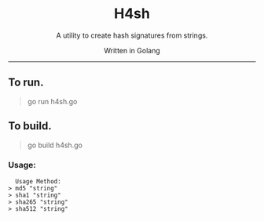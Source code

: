 <h1 align="center">H4sh</h1>
<p align="center">A utility to create hash signatures from strings.</p>
<p align="center">Written in Golang</p>

---

## To run.
> go run h4sh.go
## To build.
> go build h4sh.go

### Usage:
```     -H4sh-
  Usage Method:
> md5 "string"
> sha1 "string"
> sha265 "string"
> sha512 "string"
```
